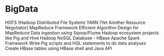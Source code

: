 # BigData
HDFS (Hadoop Distributed File System)
YARN (Yet Another Resource Negotiator)
MapReduce Framework
Efficient Algorithm Design for MapReduce
Data ingestion using Sqoop/Flume
Hadoop ecosystem projects like Pig and Hive
Hadoop NoSQL Database - HBase
Apache Spark Framework
Write Pig scripts and HQL statements to do data analyses
Create HBase tables using HBase shell and Java API
